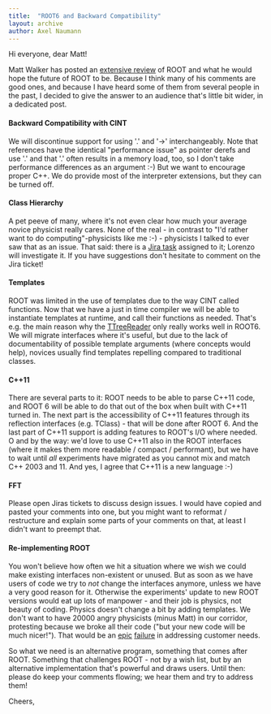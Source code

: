 ```yaml
---
title:  "ROOT6 and Backward Compatibility"
layout: archive
author: Axel Naumann
---
```


<p>Hi everyone, dear Matt!</p>

<p>Matt Walker has posted an <a href="/node/1987">extensive review</a> of ROOT and what he would hope the future of ROOT to be. Because I think many of his comments are good ones, and because I have heard some of them from several people in the past, I decided to give the answer to an audience that's little bit wider, in a dedicated post.</p>

<h4>Backward Compatibility with CINT</h4>

<p>We will discontinue support for using '.' and '-&gt;' interchangeably. Note that references have the identical "performance issue" as pointer derefs and use '.' and that '.' often results in a memory load, too, so I don't take performance differences as an argument :-) But we want to encourage proper C++. We do provide most of the interpreter extensions, but they can be turned off.</p>

<h4>Class Hierarchy</h4>

<p>A pet peeve of many, where it's not even clear how much your average novice physicist really cares. None of the real - in contrast to "I'd rather want to do computing"-physicists like me :-) - physicists I talked to ever saw that as an issue. That said: there is a <a href="https://sft.its.cern.ch/jira/browse/ROOT-5062">Jira task</a> assigned to it; Lorenzo will investigate it. If you have suggestions don't hesitate to comment on the Jira ticket!</p>

<h4>Templates</h4>

<p>ROOT was limited in the use of templates due to the way CINT called functions. Now that we have a just in time compiler we will be able to instantiate templates at runtime, and call their functions as needed. That's e.g. the main reason why the <a href="https://sft.its.cern.ch/jira/browse/ROOT-5165">TTreeReader</a> only really works well in ROOT6. We will migrate interfaces where it's useful, but due to the lack of documentability of possible template arguments (where concepts would help), novices usually find templates repelling compared to traditional classes.</p>

<h4>C++11</h4>

<p>There are several parts to it: ROOT needs to be able to parse C++11 code, and ROOT 6 will be able to do that out of the box when built with C++11 turned in. The next part is the accessibility of C++11 features through its reflection interfaces (e.g. TClass) - that will be done after ROOT 6. And the last part of C++11 support is adding features to ROOT's I/O where needed. O and by the way: we'd love to use C++11 also in the ROOT interfaces (where it makes them more readable / compact / performant), but we have to wait until <em>all</em> experiments have migrated as you cannot mix and match C++ 2003 and 11. And yes, I agree that C++11 is a new language :-)</p>

<h4>FFT</h4>

<p>Please open Jiras tickets to discuss design issues. I would have copied and pasted your comments into one, but you might want to reformat / restructure and explain some parts of your comments on that, at least I didn't want to preempt that.</p>

<h4>Re-implementing ROOT</h4>

<p>You won't believe how often we hit a situation where we wish we could make existing interfaces non-existent or unused. But as soon as we have users of code we try to <em>not</em> change the interfaces anymore, unless we have a very good reason for it. Otherwise the experiments' update to new ROOT versions would eat up lots of manpower - and their job is physics, not beauty of coding. Physics doesn't change a bit by adding templates. We don't want to have 20000 angry physicists (minus Matt) in our corridor, protesting because we broke all their code ("but your new code will be much nicer!"). That would be an <a href="http://techland.time.com/2013/05/06/microsofts-strategic-blunder-with-windows-8/">epic</a><a> </a><a href="http://techcrunch.com/2013/06/19/microsoft-heeds-gamer-feedback-dumps-xbox-one-drm-restrictions/">failure</a> in addressing customer needs.</p>

<p>So what we need is an alternative program, something that comes after ROOT. Something that challenges ROOT - not by a wish list, but by an alternative implementation that's powerful and draws users. Until then: please do keep your comments flowing; we hear them and try to address them!</p>

<p>Cheers,<br />
&nbsp;</p>
